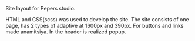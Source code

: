 Site layout for Pepers studio.

HTML and CSS(scss) was used to develop the site. The site consists of one page, has 2 types of adaptive at 1600px and 390px. For buttons and links made anamitsiya. In the header is realized popup.
